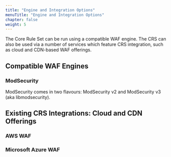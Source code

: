 ```yaml
---
title: "Engine and Integration Options"
menuTitle: "Engine and Integration Options"
chapter: false
weight: 5
---
```


The Core Rule Set can be run using a compatible WAF engine. The CRS can also be used via a number of services which feature CRS integration, such as cloud and CDN-based WAF offerings.

## Compatible WAF Engines

### ModSecurity

ModSecurity comes in two flavours: ModSecurity v2 and ModSecurity v3 (aka libmodsecurity).

## Existing CRS Integrations: Cloud and CDN Offerings

### AWS WAF

### Microsoft Azure WAF
